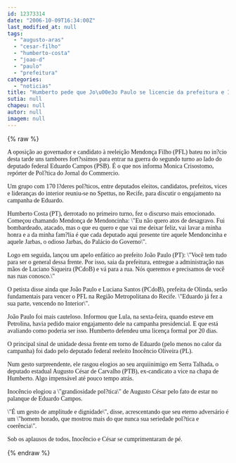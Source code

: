 ```yaml
---
id: 12373314
date: "2006-10-09T16:34:00Z"
last_modified_at: null
tags:
  - "augusto-aras"
  - "cesar-filho"
  - "humberto-costa"
  - "joao-d"
  - "paulo"
  - "prefeitura"
categories:
  - "noticias"
title: "Humberto pede que Jo\u00e3o Paulo se licencie da prefeitura e Inoc\u00eancio elogia Augusto C\u00e9sar"
sutia: null
chapeu: null
autor: null
imagem: null
---
```

{% raw %}
<p><P><FONT face=Verdana>A oposição ao governador e candidato à reeleição Mendonça Filho (PFL) bateu no in?cio desta tarde uns tambores fort?ssimos para entrar na guerra do segundo turno ao lado do deputado federal Eduardo Campos (PSB). É o que nos informa Monica Crisostomo, repórter de Pol?tica do Jornal do Commercio.</FONT></P></p>
<p><P><FONT face=Verdana>Um grupo com 170 l?deres pol?ticos, entre deputados eleitos, candidatos, prefeitos, vices e lideranças do interior reuniu-se no Spettus, no Recife, para discutir o engajamento na campanha de Eduardo.</FONT></P></p>
<p><P><FONT face=Verdana>Humberto Costa (PT), derrotado no primeiro turno, fez o discurso mais emocionado. Começou chamando Mendonça de Mendoncinha: \"Eu não quero atos de desagravo. Fui bombardeado, atacado, mas o que eu quero e que vai me deixar feliz, vai lavar a minha honra e a da minha fam?lia é que cada deputado aqui presente tire aquele Mendoncinha e aquele Jarbas, o odioso Jarbas, do Palácio do Governo\".</FONT></P></p>
<p><P><FONT face=Verdana>Logo em seguida, lançou um apelo enfático ao prefeito João Paulo (PT): \"Você tem tudo para ser o general dessa frente. Por isso, saia da prefeitura, entregue a administração nas mãos de Luciano Siqueira (PCdoB) e vá para a rua. Nós queremos e precisamos de você nas ruas conosco.\"</FONT></P></p>
<p><P><FONT face=Verdana>O petista disse ainda que João Paulo e Luciana Santos (PCdoB), prefeita de Olinda, serão fundamentais para vencer o PFL na Região Metropolitana do Recife. \"Eduardo já fez a sua parte, vencendo no Interior\".</FONT></P></p>
<p><P><FONT face=Verdana>João Paulo foi mais cauteloso. Informou que Lula, na sexta-feira, quando esteve em Petrolina, havia pedido maior engajamento dele na campanha presidencial. E que está avaliando como poderia ser isso. Humberto defendeu uma licença formal por 20 dias.</FONT></P></p>
<p><P><FONT face=Verdana>O principal sinal de unidade dessa frente em torno de Eduardo (pelo menos no calor da campanha) foi dado pelo deputado federal reeleito Inocêncio Oliveira (PL). </FONT></P></p>
<p><P><FONT face=Verdana>Num gesto surpreendente, ele rasgou elogios ao seu arquiinimigo em Serra Talhada, o deputado estadual Augusto César de Carvalho (PTB), ex-candicato a vice na chapa de Humberto. Algo impensável até pouco tempo atrás.</FONT></P></p>
<p><P><FONT face=Verdana>Inocêncio elogiou a \"grandiosidade pol?tica\" de Augusto César pelo fato de estar no palanque de Eduardo Campos. </FONT></P></p>
<p><P><FONT face=Verdana>\"É um gesto de amplitude e dignidade\", disse, acrescentando que seu eterno adversário é um \"homem horado, que mostrou mais do que nunca sua seriedade pol?tica e coerência\".</FONT></P></p>
<p><P><FONT face=Verdana>Sob os aplausos de todos, Inocêncio e César se cumprimentaram de pé.</FONT></P> </p>
{% endraw %}
